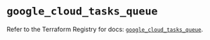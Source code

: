 # `google_cloud_tasks_queue`

Refer to the Terraform Registry for docs: [`google_cloud_tasks_queue`](https://registry.terraform.io/providers/hashicorp/google/6.35.0/docs/resources/cloud_tasks_queue).

